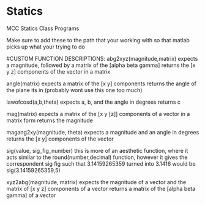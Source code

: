 # Statics
MCC Statics Class Programs

Make sure to add these to the path that your working with so that matlab picks up what your trying to do


#CUSTOM FUNCTION DESCRIPTIONS:
abg2xyz(magnitude,matrix)
  expects a magnitude, followed by a matrix of the [alpha beta gamma]
  returns the [x y z] components of the vector in a matrix
  
angle(matrix)
  expects a matrix of the [x y] components
  returns the angle of the plane its in
  (probably wont use this one too much)
  
lawofcosd(a,b,theta)
  expects a, b, and the angle in degrees
  returns c
  
mag(matrix)
  expects a matrix of the [x y [z]] components of a vector in a matrix form
  returns the magnitude
  
magang2xy(magnitude, theta)
  expects a magnitude and an angle in degrees
  returns the [x y] components of the vector
  
sig(value, sig_fig_number)
  this is more of an aesthetic function, where it acts similar to the round(number,decimal) function, however it gives the correspondent 
  sig fig such that 3.14159265359 turned into 3.1416 would be sig(3.14159265359,5)
  
xyz2abg(magnitude, matrix)
  expects the magnitude of a vector and the matrix of [x y z] components of a vector
  returns a matrix of the [alpha beta gamma] of a vector
